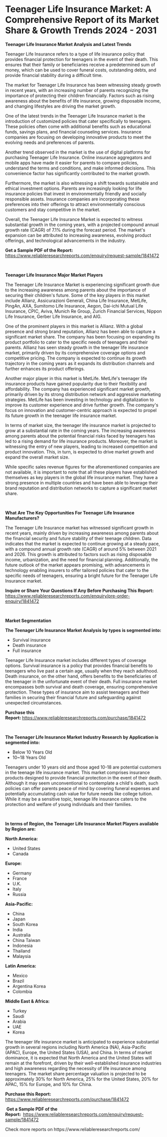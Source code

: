 <p><h1>Teenager Life Insurance Market: A Comprehensive Report of its Market Share & Growth Trends 2024 - 2031</h1></p><p><strong>Teenager Life Insurance Market Analysis and Latest Trends</strong></p>
<p><p>Teenager Life Insurance refers to a type of life insurance policy that provides financial protection for teenagers in the event of their death. This ensures that their family or beneficiaries receive a predetermined sum of money, which can be used to cover funeral costs, outstanding debts, and provide financial stability during a difficult time.</p><p>The market for Teenager Life Insurance has been witnessing steady growth in recent years, with an increasing number of parents recognizing the importance of protecting their children financially. Factors such as rising awareness about the benefits of life insurance, growing disposable income, and changing lifestyles are driving the market growth.</p><p>One of the latest trends in the Teenager Life Insurance market is the introduction of customized policies that cater specifically to teenagers. These policies often come with additional benefits such as educational funds, savings plans, and financial counseling services. Insurance companies are focusing on developing innovative products to meet the evolving needs and preferences of parents.</p><p>Another trend observed in the market is the use of digital platforms for purchasing Teenager Life Insurance. Online insurance aggregators and mobile apps have made it easier for parents to compare policies, understand the terms and conditions, and make informed decisions. This convenience factor has significantly contributed to the market growth.</p><p>Furthermore, the market is also witnessing a shift towards sustainable and ethical investment options. Parents are increasingly looking for life insurance policies that invest in environmentally friendly and socially responsible assets. Insurance companies are incorporating these preferences into their offerings to attract environmentally conscious customers and stay competitive in the market.</p><p>Overall, the Teenager Life Insurance Market is expected to witness substantial growth in the coming years, with a projected compound annual growth rate (CAGR) of 7.1% during the forecast period. The market's expansion can be attributed to increasing awareness, evolving product offerings, and technological advancements in the industry.</p></p>
<p><strong>Get a Sample PDF of the Report:&nbsp;</strong> <a href="https://www.reliableresearchreports.com/enquiry/request-sample/1841472">https://www.reliableresearchreports.com/enquiry/request-sample/1841472</a></p>
<p>&nbsp;</p>
<p><strong>Teenager Life Insurance Major Market Players</strong></p>
<p><p>The Teenager Life Insurance Market is experiencing significant growth due to the increasing awareness among parents about the importance of securing their children's future. Some of the key players in this market include Allianz, Assicurazioni Generali, China Life Insurance, MetLife, PingAn, AXA, Sumitomo Life Insurance, Aegon, Dai-ichi Mutual Life Insurance, CPIC, Aviva, Munich Re Group, Zurich Financial Services, Nippon Life Insurance, Gerber Life Insurance, and AIG.</p><p>One of the prominent players in this market is Allianz. With a global presence and strong brand reputation, Allianz has been able to capture a significant market share. The company has been focusing on expanding its product portfolio to cater to the specific needs of teenagers and their parents. Allianz has seen steady growth in the teenager life insurance market, primarily driven by its comprehensive coverage options and competitive pricing. The company is expected to continue its growth trajectory in the coming years as it expands its distribution channels and further enhances its product offerings.</p><p>Another major player in this market is MetLife. MetLife's teenager life insurance products have gained popularity due to their flexibility and affordability. The company has experienced significant market growth, primarily driven by its strong distribution network and aggressive marketing strategies. MetLife has been investing in technology and digitalization to improve its customer experience and drive further growth. The company's focus on innovation and customer-centric approach is expected to propel its future growth in the teenager life insurance market.</p><p>In terms of market size, the teenager life insurance market is projected to grow at a substantial rate in the coming years. The increasing awareness among parents about the potential financial risks faced by teenagers has led to a rising demand for life insurance products. Moreover, the market is witnessing the entry of new players, leading to increased competition and product innovation. This, in turn, is expected to drive market growth and expand the overall market size. </p><p>While specific sales revenue figures for the aforementioned companies are not available, it is important to note that all these players have established themselves as key players in the global life insurance market. They have a strong presence in multiple countries and have been able to leverage their brand reputation and distribution networks to capture a significant market share.</p></p>
<p>&nbsp;</p>
<p><strong>What Are The Key Opportunities For Teenager Life Insurance Manufacturers?</strong></p>
<p><p>The Teenager Life Insurance market has witnessed significant growth in recent years, mainly driven by increasing awareness among parents about the financial security and future stability of their teenage children. Data indicates that the market is expected to continue growing at a steady pace, with a compound annual growth rate (CAGR) of around 5% between 2021 and 2026. This growth is attributed to factors such as rising disposable income, urbanization, and the need for financial planning. Additionally, the future outlook of the market appears promising, with advancements in technology enabling insurers to offer tailored policies that cater to the specific needs of teenagers, ensuring a bright future for the Teenager Life Insurance market.</p></p>
<p><strong>Inquire or Share Your Questions If Any Before Purchasing This Report:</strong> <a href="https://www.reliableresearchreports.com/enquiry/pre-order-enquiry/1841472">https://www.reliableresearchreports.com/enquiry/pre-order-enquiry/1841472</a></p>
<p>&nbsp;</p>
<p><strong>Market Segmentation</strong></p>
<p><strong>The Teenager Life Insurance Market Analysis by types is segmented into:</strong></p>
<p><ul><li>Survival insurance</li><li>Death insurance</li><li>Full insurance</li></ul></p>
<p><p>Teenager Life Insurance market includes different types of coverage options. Survival insurance is a policy that provides financial benefits to teenagers who live past a certain age, usually when they reach adulthood. Death insurance, on the other hand, offers benefits to the beneficiaries of the teenager in the unfortunate event of their death. Full insurance market encompasses both survival and death coverage, ensuring comprehensive protection. These types of insurance aim to assist teenagers and their families in securing their financial future and safeguarding against unexpected circumstances.</p></p>
<p><strong>Purchase this Report:&nbsp;</strong><a href="https://www.reliableresearchreports.com/purchase/1841472">https://www.reliableresearchreports.com/purchase/1841472</a></p>
<p>&nbsp;</p>
<p><strong>The Teenager Life Insurance Market Industry Research by Application is segmented into:</strong></p>
<p><ul><li>Below 10 Years Old</li><li>10~18 Years Old</li></ul></p>
<p><p>Teenagers under 10 years old and those aged 10-18 are potential customers in the teenage life insurance market. This market comprises insurance products designed to provide financial protection in the event of their death. Although it may seem unconventional to contemplate a child's death, such policies can offer parents peace of mind by covering funeral expenses and potentially accumulating cash value for future needs like college tuition. While it may be a sensitive topic, teenage life insurance caters to the protection and welfare of young individuals and their families.</p></p>
<p>&nbsp;</p>
<p><strong>In terms of Region, the Teenager Life Insurance Market Players available by Region are:</strong></p>
<p>
    <p> <strong> North America: </strong>
        <ul>
            <li>United States</li>
            <li>Canada</li>
        </ul>
        </p> 
    <p> <strong> Europe: </strong>
        <ul>
            <li>Germany</li>
            <li>France</li>
            <li>U.K.</li>
            <li>Italy</li>
            <li>Russia</li>
        </ul>
        </p> 
    <p> <strong> Asia-Pacific: </strong>
        <ul>
            <li>China</li>
            <li>Japan</li>
            <li>South Korea</li>
            <li>India</li>
            <li>Australia</li>
            <li>China Taiwan</li>
            <li>Indonesia</li>
            <li>Thailand</li>
            <li>Malaysia</li>
        </ul>
        </p> 
    <p> <strong> Latin America: </strong>
        <ul>
            <li>Mexico</li>
            <li>Brazil</li>
            <li>Argentina Korea</li>
            <li>Colombia</li>
        </ul>
        </p> 
    <p> <strong> Middle East & Africa: </strong>
        <ul>
            <li>Turkey</li>
            <li>Saudi</li>
            <li>Arabia</li>
            <li>UAE</li>
            <li>Korea</li>
        </ul>
    </p>
    </p>
<p><p>The teenager life insurance market is anticipated to experience substantial growth in several regions including North America (NA), Asia-Pacific (APAC), Europe, the United States (USA), and China. In terms of market dominance, it is expected that North America and the United States will remain at the forefront, driven by their well-established insurance industries and high awareness regarding the necessity of life insurance among teenagers. The market share percentage valuation is projected to be approximately 30% for North America, 25% for the United States, 20% for APAC, 15% for Europe, and 10% for China.</p></p>
<p><strong>Purchase this Report: </strong><a href="https://www.reliableresearchreports.com/purchase/1841472">https://www.reliableresearchreports.com/purchase/1841472</a></p>
<p>&nbsp;<strong>Get a Sample PDF of the Report:&nbsp;&nbsp;</strong><a href="https://www.reliableresearchreports.com/enquiry/request-sample/1841472">https://www.reliableresearchreports.com/enquiry/request-sample/1841472</a></p>
<p><strong></strong></p>
<p>Check more reports on https://www.reliableresearchreports.com/</p>